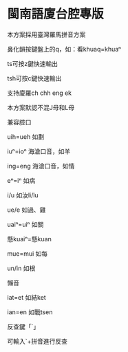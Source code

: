 # 閩南語廈台腔專版

本方案採用臺灣羅馬拼音方案

鼻化韻按鍵盤上的q，如：看khuaq=khuaⁿ

ts可按z鍵快速輸出

tsh可按c鍵快速輸出

支持廈羅ch chh eng ek

本方案默認不混J母和L母

兼容腔口

uih=ueh 如劃

iuⁿ=ioⁿ 海滄口音，如羊

ing=eng 海滄口音，如情

eⁿ=iⁿ 如病

i/u 如汝li/lu

ue/e 如過、雞

uaiⁿ=uiⁿ 如關

懸kuaiⁿ=懸kuan

mue=mui 如每

un/in 如根

懶音

iat=et 如結ket

ian=en 如戰tsen

反查鍵「`」

可輸入`+拼音進行反查
